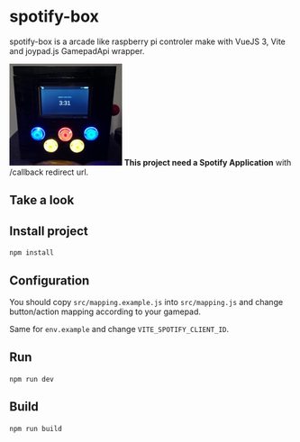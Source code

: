 # spotify-box

spotify-box is a arcade like raspberry pi controler make with VueJS 3, Vite and joypad.js GamepadApi wrapper.

![spotify-box](https://raw.githubusercontent.com/amiceli/spotify-box/master/images/spotify-box.jpeg)
**This project need a Spotify Application** with /callback redirect url.

## Take a look

## Install project

    npm install

## Configuration

You should copy `src/mapping.example.js` into `src/mapping.js` and change
button/action mapping according to your gamepad.

Same for `env.example` and change `VITE_SPOTIFY_CLIENT_ID`.

## Run

    npm run dev

## Build

    npm run build